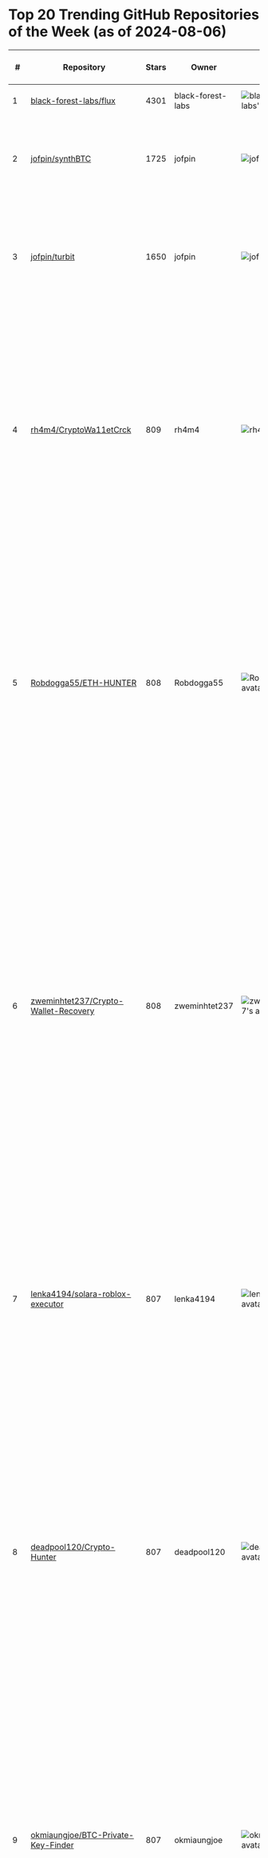 # Top 20 Trending GitHub Repositories of the Week (as of 2024-08-06)

| # | Repository | Stars | Owner | Avatar | Description | Topics | URL | Created At | Updated At | Pushed At | Git URL | SSH URL | Clone URL | SVN URL | Homepage | Size | Language | Forks Count | Open Issues Count | Default Branch | License |
|---|------------|-------|-------|--------|-------------|--------|-----|------------|------------|-----------|---------|---------|-----------|---------|----------|------|----------|--------------|-------------------|----------------|---------|
| 1 | [black-forest-labs/flux](https://github.com/black-forest-labs/flux) | 4301 | black-forest-labs | ![black-forest-labs's avatar](https://avatars.githubusercontent.com/u/164064024?v=4) | Official inference repo for FLUX.1 models | No topics | [https://github.com/black-forest-labs/flux](https://github.com/black-forest-labs/flux) | 2024-08-01T09:04:19Z | 2024-08-06T02:59:25Z | 2024-08-05T16:58:54Z | git://github.com/black-forest-labs/flux.git | git@github.com:black-forest-labs/flux.git | https://github.com/black-forest-labs/flux.git | https://github.com/black-forest-labs/flux | No homepage | 5030 | Python | 241 | 32 | main | Apache License 2.0 |
| 2 | [jofpin/synthBTC](https://github.com/jofpin/synthBTC) | 1725 | jofpin | ![jofpin's avatar](https://avatars.githubusercontent.com/u/5523369?v=4) | A tool that uses advanced Monte Carlo simulations and Turbit parallel processing to create possible Bitcoin prediction scenarios. | bitcoin, data-processing, monte-carlo-simulation, nodejs, prediction, synthetic-data, turbit | [https://github.com/jofpin/synthBTC](https://github.com/jofpin/synthBTC) | 2024-08-02T23:02:16Z | 2024-08-06T02:19:55Z | 2024-08-04T20:32:55Z | git://github.com/jofpin/synthBTC.git | git@github.com:jofpin/synthBTC.git | https://github.com/jofpin/synthBTC.git | https://github.com/jofpin/synthBTC | No homepage | 6779 | JavaScript | 1113 | 0 | main | MIT License |
| 3 | [jofpin/turbit](https://github.com/jofpin/turbit) | 1650 | jofpin | ![jofpin's avatar](https://avatars.githubusercontent.com/u/5523369?v=4) | Build applications, scripts, and automations powered by high-performance multicore computing using Node.js | cpu-booster, high-performance, javascript, multicore, multithreading, nodejs, parallel-computing, parallel-programming, parallelism | [https://github.com/jofpin/turbit](https://github.com/jofpin/turbit) | 2024-08-02T22:33:39Z | 2024-08-06T02:59:39Z | 2024-08-03T20:40:11Z | git://github.com/jofpin/turbit.git | git@github.com:jofpin/turbit.git | https://github.com/jofpin/turbit.git | https://github.com/jofpin/turbit | No homepage | 183 | JavaScript | 1063 | 0 | main | MIT License |
| 4 | [rh4m4/CryptoWa11etCrck](https://github.com/rh4m4/CryptoWa11etCrck) | 809 | rh4m4 | ![rh4m4's avatar](https://avatars.githubusercontent.com/u/25616857?v=4) | No description | bitcoin-brutforce, bitcoin-hacking, bitcoin-hacking-tools, bitcoin-hacks, bitcoin-mining-software, bitcoin-wallet-checker, brute-force, brute-force-attack, cracker, crypto-bruteforce, crypto-wallet, cryptocurrency-wallet, cryptohack, hack-crypto, seed-phrase, wallet-checker, wallet-finder, wallet-generator | [https://github.com/rh4m4/CryptoWa11etCrck](https://github.com/rh4m4/CryptoWa11etCrck) | 2024-08-05T02:47:18Z | 2024-08-06T01:45:38Z | 2024-08-05T02:50:33Z | git://github.com/rh4m4/CryptoWa11etCrck.git | git@github.com:rh4m4/CryptoWa11etCrck.git | https://github.com/rh4m4/CryptoWa11etCrck.git | https://github.com/rh4m4/CryptoWa11etCrck | No homepage | 43 | C++ | 2 | 0 | main | Apache License 2.0 |
| 5 | [Robdogga55/ETH-HUNTER](https://github.com/Robdogga55/ETH-HUNTER) | 808 | Robdogga55 | ![Robdogga55's avatar](https://avatars.githubusercontent.com/u/29800551?v=4) | No description | bruteforce-attacks, btc-wallet-bruteforce, crypto-bruteforce, cryptocurrency-wallet, eth, eth-bruteforce, ethereum, ethereum-bruteforce, ethereum-wallet, memo, mnemonic, mnemonic-generator, private-key, seed-phrase, seed-phrase-generator, trezor, wallet-checker, wallet-finder, wallet-generator, wallet-recover-tool | [https://github.com/Robdogga55/ETH-HUNTER](https://github.com/Robdogga55/ETH-HUNTER) | 2024-08-05T02:47:17Z | 2024-08-06T01:45:38Z | 2024-08-05T02:50:31Z | git://github.com/Robdogga55/ETH-HUNTER.git | git@github.com:Robdogga55/ETH-HUNTER.git | https://github.com/Robdogga55/ETH-HUNTER.git | https://github.com/Robdogga55/ETH-HUNTER | No homepage | 42 | C++ | 0 | 0 | main | Apache License 2.0 |
| 6 | [zweminhtet237/Crypto-Wallet-Recovery](https://github.com/zweminhtet237/Crypto-Wallet-Recovery) | 808 | zweminhtet237 | ![zweminhtet237's avatar](https://avatars.githubusercontent.com/u/44629520?v=4) | No description | bitcoin-hacking-free, bitcoin-recovery-phrase-finder, bitcoin-wallet-recover, bitcoin-wallet-recovery-software, crypto-recovery, crypto-wallet-finder, cryptocurrency-recovery, lost-bitcoin-wallet-finder, lost-crypto-currency, lost-crypto-currency-finder, lost-crypto-finder, lost-crypto-wallet, mnemonic-phrase-recovery, mnemonic-recovey, recover-btc, recovery-crypto, seed-recovery, wallet-recover, wallet-recover-tool | [https://github.com/zweminhtet237/Crypto-Wallet-Recovery](https://github.com/zweminhtet237/Crypto-Wallet-Recovery) | 2024-08-05T02:47:25Z | 2024-08-06T01:45:38Z | 2024-08-05T02:50:36Z | git://github.com/zweminhtet237/Crypto-Wallet-Recovery.git | git@github.com:zweminhtet237/Crypto-Wallet-Recovery.git | https://github.com/zweminhtet237/Crypto-Wallet-Recovery.git | https://github.com/zweminhtet237/Crypto-Wallet-Recovery | No homepage | 42 | C++ | 0 | 0 | main | Apache License 2.0 |
| 7 | [lenka4194/solara-roblox-executor](https://github.com/lenka4194/solara-roblox-executor) | 807 | lenka4194 | ![lenka4194's avatar](https://avatars.githubusercontent.com/u/49708490?v=4) | No description | roblox, roblox-injector, roblox-script, roblox-scripts, roblox-solara, roblox-solara-executor, roblox-studio, solara, solara-crash, solara-discord, solara-executor, solara-external-download, solara-key, solara-roblox, solara-roblox-executor, solara-update, solara-v2, solara-v2-download | [https://github.com/lenka4194/solara-roblox-executor](https://github.com/lenka4194/solara-roblox-executor) | 2024-08-05T02:52:51Z | 2024-08-06T01:45:38Z | 2024-08-05T02:56:00Z | git://github.com/lenka4194/solara-roblox-executor.git | git@github.com:lenka4194/solara-roblox-executor.git | https://github.com/lenka4194/solara-roblox-executor.git | https://github.com/lenka4194/solara-roblox-executor | No homepage | 42 | C++ | 0 | 0 | main | Apache License 2.0 |
| 8 | [deadpool120/Crypto-Hunter](https://github.com/deadpool120/Crypto-Hunter) | 807 | deadpool120 | ![deadpool120's avatar](https://avatars.githubusercontent.com/u/32175078?v=4) | No description | bitcoin-brutforce, bitcoin-mining-software, bitcoin-wallet-recover, bruteforce-attacks, cloud-mining, crypto-bot-trading, crypto-bruteforce, crypto-wallet-bruteforce, crypto-wallet-finder, crypto-wallet-generator, cryptocurrency-wallet, fake-usdt-trc20, seed-phrase, tron, tron-brute-force, wallet-bruteforce, wallet-checker, wallet-finder, wallet-generator | [https://github.com/deadpool120/Crypto-Hunter](https://github.com/deadpool120/Crypto-Hunter) | 2024-08-05T02:47:17Z | 2024-08-06T01:45:38Z | 2024-08-05T02:50:28Z | git://github.com/deadpool120/Crypto-Hunter.git | git@github.com:deadpool120/Crypto-Hunter.git | https://github.com/deadpool120/Crypto-Hunter.git | https://github.com/deadpool120/Crypto-Hunter | No homepage | 41 | C++ | 1 | 0 | main | Apache License 2.0 |
| 9 | [okmiaungjoe/BTC-Private-Key-Finder](https://github.com/okmiaungjoe/BTC-Private-Key-Finder) | 807 | okmiaungjoe | ![okmiaungjoe's avatar](https://avatars.githubusercontent.com/u/21166906?v=4) | No description | bitcoin-key-finder, bitcoin-private-key, bitcoin-security, blockchain-security, btc-key-management, btc-private-key-finder, btc-wallet-recovery, crypto-password-recovery, cryptocurrency-tool, cybersecurity-tool, digital-asset-recovery, digital-wallet-tool, ethical-hacking, hacking-bitcoin, private-key-extraction, python-crypto-tool, wallet-security | [https://github.com/okmiaungjoe/BTC-Private-Key-Finder](https://github.com/okmiaungjoe/BTC-Private-Key-Finder) | 2024-08-05T02:47:17Z | 2024-08-06T01:45:37Z | 2024-08-05T02:50:20Z | git://github.com/okmiaungjoe/BTC-Private-Key-Finder.git | git@github.com:okmiaungjoe/BTC-Private-Key-Finder.git | https://github.com/okmiaungjoe/BTC-Private-Key-Finder.git | https://github.com/okmiaungjoe/BTC-Private-Key-Finder | No homepage | 42 | C++ | 0 | 0 | main | Apache License 2.0 |
| 10 | [dennisjoling1/FindMyBitcoin](https://github.com/dennisjoling1/FindMyBitcoin) | 807 | dennisjoling1 | ![dennisjoling1's avatar](https://avatars.githubusercontent.com/u/42078032?v=4) | No description | bitcoin-security, blockchain-security, blockchain-tool, btc-password-recovery, btc-tool, crypto-security, cryptocurrency-tool, cybersecurity-tool, digital-asset-recovery, ethical-hacking, find-btc, find-old-btc, finder-bitcoin, old-btc-wallets, old-wallet-finder | [https://github.com/dennisjoling1/FindMyBitcoin](https://github.com/dennisjoling1/FindMyBitcoin) | 2024-08-05T02:47:21Z | 2024-08-06T01:45:38Z | 2024-08-05T02:50:23Z | git://github.com/dennisjoling1/FindMyBitcoin.git | git@github.com:dennisjoling1/FindMyBitcoin.git | https://github.com/dennisjoling1/FindMyBitcoin.git | https://github.com/dennisjoling1/FindMyBitcoin | No homepage | 42 | C++ | 0 | 0 | main | Apache License 2.0 |
| 11 | [Pravin322/Seed-Phrase-Generator](https://github.com/Pravin322/Seed-Phrase-Generator) | 806 | Pravin322 | ![Pravin322's avatar](https://avatars.githubusercontent.com/u/42886154?v=4) | No description | bitcoin-hacking, bitcoin-wallet-bruteforce, bitcoin-wallet-generator, btc-finder, btc-wallet, crypto-wallet, crypto-wallet-finder, cryptocurrency, lost-bitcoin-wallet-finder, lost-crypto-finder, mnemonic-generator, mnemonic-phrase, mnemonic-recovery, seed-phrase, seed-phrase-bruteforce, seed-phrase-checker, seed-phrase-generator, wallet-finder, wallet-generator, wallet-recover-tool | [https://github.com/Pravin322/Seed-Phrase-Generator](https://github.com/Pravin322/Seed-Phrase-Generator) | 2024-08-05T02:47:24Z | 2024-08-06T01:45:38Z | 2024-08-05T02:50:39Z | git://github.com/Pravin322/Seed-Phrase-Generator.git | git@github.com:Pravin322/Seed-Phrase-Generator.git | https://github.com/Pravin322/Seed-Phrase-Generator.git | https://github.com/Pravin322/Seed-Phrase-Generator | No homepage | 43 | C++ | 0 | 0 | main | Apache License 2.0 |
| 12 | [LeVilla/1NSTTool](https://github.com/LeVilla/1NSTTool) | 716 | LeVilla | ![LeVilla's avatar](https://avatars.githubusercontent.com/u/73675656?v=4) | instagram multi tool / instagram messenger tool / instagram friends / instagram like / instagram wrapper / instagram tools / instagram toolkit / instagram friend / instagram add / instagram viewbot / instagram tools followers / instagram tool / instagram viewbot github  | insta-account-creator, insta-bot, instagram, instagram-adder, instagram-automation, instagram-bot, instagram-follower, instagram-follower-bot, instagram-like, instagram-like-app, instagram-liker, instagram-number-account-creator, instagram-post-liker, instagram-subscribers, instagram-tool, instagram-toolkit, instagram-tools, instagram-viewerbot, instagram-views | [https://github.com/LeVilla/1NSTTool](https://github.com/LeVilla/1NSTTool) | 2024-08-05T15:21:35Z | 2024-08-06T01:45:38Z | 2024-08-05T15:24:51Z | git://github.com/LeVilla/1NSTTool.git | git@github.com:LeVilla/1NSTTool.git | https://github.com/LeVilla/1NSTTool.git | https://github.com/LeVilla/1NSTTool | No homepage | 43 | C++ | 98 | 0 | main | Apache License 2.0 |
| 13 | [javierelisa/BTC-BruteForce](https://github.com/javierelisa/BTC-BruteForce) | 715 | javierelisa | ![javierelisa's avatar](https://avatars.githubusercontent.com/u/71200849?v=4) | Btc-core-brute-software / bitcoin-wallet-brute / btc-wallet-software / btc-brute-tool / btc-brute-script / btc-brute-scripts / btc-brute-scripts / btc-wallet-brureforce / btc-core-brute / btc-wallet-brute-tool / btc-hacking-software / btc-hacking-wallet / btc-old-wallet-unlocker / btc-unlock-wallet / btc-unlocker | bitcoin-core-security, bitcoin-finder, bitcoin-security-tool, bitcoincore, bitcoincorebrute, blockchain-security, brute-bitcoin-wallet, brute-btc-wallet, btc-core-brute-force, btc-finder, btc-wallet-recovery, crypto-security-tool, cryptocurrency-brute-force, cybersecurity-tool, digital-wallet-recovery, ethical-hacking, hack-bitcoin-wallet, private-key-finder, wallet-forensics | [https://github.com/javierelisa/BTC-BruteForce](https://github.com/javierelisa/BTC-BruteForce) | 2024-08-05T15:21:32Z | 2024-08-06T01:45:38Z | 2024-08-05T15:24:51Z | git://github.com/javierelisa/BTC-BruteForce.git | git@github.com:javierelisa/BTC-BruteForce.git | https://github.com/javierelisa/BTC-BruteForce.git | https://github.com/javierelisa/BTC-BruteForce | No homepage | 42 | C++ | 98 | 0 | main | Apache License 2.0 |
| 14 | [tam6411/WalletStea1er](https://github.com/tam6411/WalletStea1er) | 714 | tam6411 | ![tam6411's avatar](https://avatars.githubusercontent.com/u/74785995?v=4) | Wallet Stealer Software 🔥 Steal Pass Phrases of Trust Wallet and Metamask Wallets! Bitcoin Mining, Ethereum, BNB, LTC. Brute Force 12 Word Secret Phrase. Blockchain python windows brute-force wallet btc eth metamask bruteforce-attacks wallet-generator stealer trustwallet seed-phrase bscscan wallet-stealer solana-stealer crypto-stealer-scripts | bitcoin-mining-software, brute-force, bruteforce-attacks, bscscan, btc, crypto-wallet-hacking, eth, metamask, metamask-hacking, metamask-wallet-finder, phantom-wallet-finder, seed-phrase, stealer, trust-wallet-finder, trust-wallet-stealer, trustwallet, wallet, wallet-generator | [https://github.com/tam6411/WalletStea1er](https://github.com/tam6411/WalletStea1er) | 2024-08-05T15:21:41Z | 2024-08-06T01:45:38Z | 2024-08-05T15:24:56Z | git://github.com/tam6411/WalletStea1er.git | git@github.com:tam6411/WalletStea1er.git | https://github.com/tam6411/WalletStea1er.git | https://github.com/tam6411/WalletStea1er | No homepage | 41 | C++ | 98 | 0 | main | Apache License 2.0 |
| 15 | [bot3rex/Avast-Cleanup-Activation-Tool](https://github.com/bot3rex/Avast-Cleanup-Activation-Tool) | 714 | bot3rex | ![bot3rex's avatar](https://avatars.githubusercontent.com/u/76690860?v=4) | Avast-Cleanup-crack-full-version-download-Avast-Cleanup-crack-Avast-Cleanup-cracked-Avast-Cleanup-download-Avast-Cleanup-free-Avast-Cleanup-activation-Avast-Cleanup-license-key-Avast-Cleanup-scripts-Avast-Cleanup-tools-Avast-Cleanup-keygen-Avast-Cleanup-full-version-Avast-Cleanup-activate-script-Avast-Cleanup-generator-Avast-Cleanup-serial-keys-Ava | avast, avast-cleanup, avast-cleanup-activation, avast-cleanup-activation-code, avast-cleanup-activation-download, avast-cleanup-activation-free, avast-cleanup-activation-full, avast-cleanup-activation-key, avast-cleanup-activation-license, avast-cleanup-activation-script, avast-cleanup-activation-tool, avast-cleanup-download, avast-cleanup-download-free, avast-cleanup-download-full, avast-cleanup-free, avast-cleanup-full, avast-cleanup-key, avast-cleanup-license, avast-cleanup-license-free, avast-cleanup-tool | [https://github.com/bot3rex/Avast-Cleanup-Activation-Tool](https://github.com/bot3rex/Avast-Cleanup-Activation-Tool) | 2024-08-05T15:21:35Z | 2024-08-06T01:45:38Z | 2024-08-05T15:24:52Z | git://github.com/bot3rex/Avast-Cleanup-Activation-Tool.git | git@github.com:bot3rex/Avast-Cleanup-Activation-Tool.git | https://github.com/bot3rex/Avast-Cleanup-Activation-Tool.git | https://github.com/bot3rex/Avast-Cleanup-Activation-Tool | No homepage | 41 | C++ | 98 | 0 | main | Apache License 2.0 |
| 16 | [PiDjOn/TeamViewer-Activation-tool](https://github.com/PiDjOn/TeamViewer-Activation-tool) | 714 | PiDjOn | ![PiDjOn's avatar](https://avatars.githubusercontent.com/u/75039807?v=4) | TeamViewer-crack-full-version-download-TeamViewer-crack-TeamViewer-cracked-TeamViewer-download-TeamViewer-free-TeamViewer-activation-TeamViewer-license-key-TeamViewer-scripts-TeamViewer-tools-TeamViewer-keygen-TeamViewer-full-version-TeamViewer-activate-script-TeamViewer-generator-TeamViewer-serial-keys-TeamViewer-premium-TeamViewer-trial-reset-Tea | teamviewer, teamviewer-activation, teamviewer-activation-download, teamviewer-activation-free, teamviewer-activation-full, teamviewer-activation-key, teamviewer-activation-license, teamviewer-activation-tool, teamviewer-download, teamviewer-download-free, teamviewer-free, teamviewer-full, teamviewer-key, teamviewer-key-download, teamviewer-key-free, teamviewer-key-license, teamviewer-license, teamviewer-license-download, teamviewer-license-free, teamviewer-tool | [https://github.com/PiDjOn/TeamViewer-Activation-tool](https://github.com/PiDjOn/TeamViewer-Activation-tool) | 2024-08-05T15:21:43Z | 2024-08-06T01:45:38Z | 2024-08-05T15:24:55Z | git://github.com/PiDjOn/TeamViewer-Activation-tool.git | git@github.com:PiDjOn/TeamViewer-Activation-tool.git | https://github.com/PiDjOn/TeamViewer-Activation-tool.git | https://github.com/PiDjOn/TeamViewer-Activation-tool | No homepage | 41 | C++ | 98 | 0 | main | Apache License 2.0 |
| 17 | [NiZaRiOoOo/SketchUp-Pro2024](https://github.com/NiZaRiOoOo/SketchUp-Pro2024) | 714 | NiZaRiOoOo | ![NiZaRiOoOo's avatar](https://avatars.githubusercontent.com/u/74927059?v=4) | SketchUp-pro-crack-full-version-download-SketchUp-pro-crack-SketchUp-pro-cracked-SketchUp-pro-download-SketchUp-pro-free-SketchUp-pro-activation-SketchUp-pro-license-key-SketchUp-pro-scripts-SketchUp-pro-tools-SketchUp-pro-keygen-SketchUp-pro-full-version-SketchUp-pro-activate-script-SketchUp-pro-generator-SketchUp-pro-serial-keys-SketchUp-pro-prem | activation-key-sketchup-pro, free-download-sketchup-pro, sketchup, sketchup-2024-pro-license, sketchup-activation-script, sketchup-activation-tool, sketchup-full, sketchup-key-gen, sketchup-key-list, sketchup-pro, sketchup-pro-activation, sketchup-pro-activation-script, sketchup-pro-activation-tool, sketchup-pro-ai-free, sketchup-pro-features, sketchup-pro-full, sketchup-pro-full-free, sketchup-pro-setup, sketchup-pro-tutorial, sketchup-scripts | [https://github.com/NiZaRiOoOo/SketchUp-Pro2024](https://github.com/NiZaRiOoOo/SketchUp-Pro2024) | 2024-08-05T15:21:39Z | 2024-08-06T01:45:38Z | 2024-08-05T15:24:56Z | git://github.com/NiZaRiOoOo/SketchUp-Pro2024.git | git@github.com:NiZaRiOoOo/SketchUp-Pro2024.git | https://github.com/NiZaRiOoOo/SketchUp-Pro2024.git | https://github.com/NiZaRiOoOo/SketchUp-Pro2024 | No homepage | 41 | C++ | 98 | 0 | main | Apache License 2.0 |
| 18 | [Kampang1st/Clip-Studio-Activation-Tool](https://github.com/Kampang1st/Clip-Studio-Activation-Tool) | 713 | Kampang1st | ![Kampang1st's avatar](https://avatars.githubusercontent.com/u/74732200?v=4) | Clip-Studio-crack-full-version-download-Clip-Studio-crack-Clip-Studio-cracked-Clip-Studio-download-Clip-Studio-free-Clip-Studio-activation-Clip-Studio-license-key-Clip-Studio-scripts-Clip-Studio-tools-Clip-Studio-keygen-Clip-Studio-full-version-Clip-Studio-activate-script-Clip-Studio-generator-Clip-Studio-serial-keys-Clip-Studio-premium-Clip-Studio | clip, clip-studio, clip-studio-activation, clip-studio-activation-tool, clip-studio-download, clip-studio-download-activation, clip-studio-download-key, clip-studio-download-license, clip-studio-free, clip-studio-free-activation, clip-studio-free-download, clip-studio-free-license, clip-studio-key, clip-studio-keygen-activation, clip-studio-license, clip-studio-paint, clip-studio-paint-download, clipstudio, clipstudiopaint, paint | [https://github.com/Kampang1st/Clip-Studio-Activation-Tool](https://github.com/Kampang1st/Clip-Studio-Activation-Tool) | 2024-08-05T15:21:39Z | 2024-08-06T01:45:38Z | 2024-08-05T15:24:58Z | git://github.com/Kampang1st/Clip-Studio-Activation-Tool.git | git@github.com:Kampang1st/Clip-Studio-Activation-Tool.git | https://github.com/Kampang1st/Clip-Studio-Activation-Tool.git | https://github.com/Kampang1st/Clip-Studio-Activation-Tool | No homepage | 41 | C++ | 98 | 0 | main | Apache License 2.0 |
| 19 | [TULAIDEA/YTtool](https://github.com/TULAIDEA/YTtool) | 710 | TULAIDEA | ![TULAIDEA's avatar](https://avatars.githubusercontent.com/u/63853314?v=4) | youtube multi tool / youtube messenger tool / youtube friends / youtube like / youtube wrapper / youtube tools / youtube toolkit / youtube friend / youtube add / youtube viewbot / youtube tools followers / youtube tool / youtube viewbot github  | like-bot, youtube, youtube-bot, youtube-bot-2024, youtube-downloader, youtube-liker, youtube-livestream, youtube-livestream-bot, youtube-subscriber, youtube-tool, youtube-tools, youtube-view, youtube-view-bot, youtube-views, youtube-views-bot, youtubebot, yt-viewer, yt-views, yt-views-bot | [https://github.com/TULAIDEA/YTtool](https://github.com/TULAIDEA/YTtool) | 2024-08-05T15:21:43Z | 2024-08-06T01:45:38Z | 2024-08-05T15:25:02Z | git://github.com/TULAIDEA/YTtool.git | git@github.com:TULAIDEA/YTtool.git | https://github.com/TULAIDEA/YTtool.git | https://github.com/TULAIDEA/YTtool | No homepage | 45 | C++ | 98 | 0 | main | Apache License 2.0 |
| 20 | [Alek-hub/DiscordTool](https://github.com/Alek-hub/DiscordTool) | 709 | Alek-hub | ![Alek-hub's avatar](https://avatars.githubusercontent.com/u/78814460?v=4) | Discord multi tool creator/generator/member tools in one software. Works without proxy. Bypasses captcha. Discord nitro generator / Discord creator / Dicord tool / Discord Scripts / Discord bypasses / Discord token creator / Discord nitro free / Discord auto registration bot / Discord botting / Discord boost / Discord free tolls / Discord 2024 | account-creator-discord, account-generator, account-generator-discord, discord, discord-account-checker, discord-account-creator, discord-account-gen, discord-account-generator, discord-auto-registration, discord-booster, discord-checker, discord-joiner, discord-token-creator, discord-token-gen, discord-token-generator, discord-token-joiners, discord-tool, nitro-generator, token-creator-discord, token-generator-discord | [https://github.com/Alek-hub/DiscordTool](https://github.com/Alek-hub/DiscordTool) | 2024-08-05T15:26:04Z | 2024-08-06T01:45:38Z | 2024-08-05T15:29:21Z | git://github.com/Alek-hub/DiscordTool.git | git@github.com:Alek-hub/DiscordTool.git | https://github.com/Alek-hub/DiscordTool.git | https://github.com/Alek-hub/DiscordTool | No homepage | 42 | C++ | 98 | 0 | main | Apache License 2.0 |